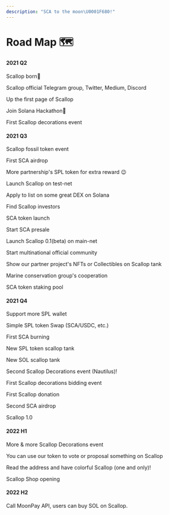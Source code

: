 ```yaml
---
description: "SCA to the moon\U0001F680!"
---
```


# Road Map 🗺

#### 2021 Q2

Scallop born🎂

Scallop official Telegram group, Twitter, Medium, Discord

Up the first page of Scallop

Join Solana Hackathon🦾

First Scallop decorations event

#### 2021 Q3

Scallop fossil token event  
  
First SCA airdrop  
  
More partnership's SPL token for extra reward 😉

Launch Scallop on test-net  
  
Apply to list on some great DEX on Solana

Find Scallop investors 

SCA token launch

Start SCA presale 

Launch Scallop 0.1\(beta\) on main-net

Start multinational official community  
  
Show our partner project's NFTs or Collectibles on Scallop tank

Marine conservation group's cooperation

SCA token staking pool

#### 2021 Q4

Support more SPL wallet

Simple SPL token Swap  \(SCA/USDC, etc.\)

First SCA burning

New SPL token scallop tank 

New SOL scallop tank 

Second Scallop Decorations event \(Nautilus\)!

First Scallop decorations bidding event

First Scallop donation

Second SCA airdrop

Scallop 1.0

#### 2022 H1

More & more Scallop Decorations event

You can use our token to vote or proposal something on Scallop

Read the address and have colorful Scallop \(one and only\)! 

Scallop Shop opening

#### 2022 H2

Call MoonPay API, users can buy SOL on Scallop.

